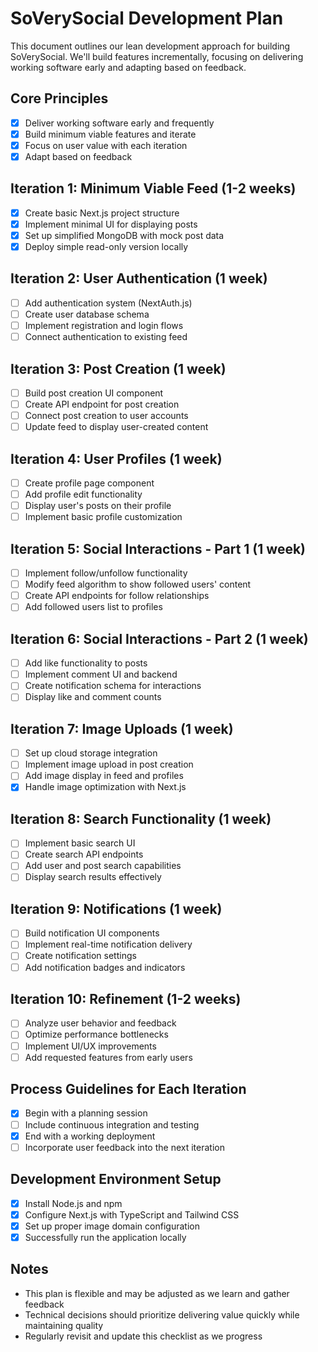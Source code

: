 # SoVerySocial Development Plan

This document outlines our lean development approach for building SoVerySocial. We'll build features incrementally, focusing on delivering working software early and adapting based on feedback.

## Core Principles
- [x] Deliver working software early and frequently
- [x] Build minimum viable features and iterate
- [x] Focus on user value with each iteration
- [x] Adapt based on feedback

## Iteration 1: Minimum Viable Feed (1-2 weeks)
- [x] Create basic Next.js project structure
- [x] Implement minimal UI for displaying posts
- [x] Set up simplified MongoDB with mock post data
- [x] Deploy simple read-only version locally

## Iteration 2: User Authentication (1 week)
- [ ] Add authentication system (NextAuth.js) 
- [ ] Create user database schema
- [ ] Implement registration and login flows
- [ ] Connect authentication to existing feed

## Iteration 3: Post Creation (1 week)
- [ ] Build post creation UI component
- [ ] Create API endpoint for post creation
- [ ] Connect post creation to user accounts
- [ ] Update feed to display user-created content

## Iteration 4: User Profiles (1 week)
- [ ] Create profile page component
- [ ] Add profile edit functionality
- [ ] Display user's posts on their profile
- [ ] Implement basic profile customization

## Iteration 5: Social Interactions - Part 1 (1 week)
- [ ] Implement follow/unfollow functionality
- [ ] Modify feed algorithm to show followed users' content
- [ ] Create API endpoints for follow relationships
- [ ] Add followed users list to profiles

## Iteration 6: Social Interactions - Part 2 (1 week)
- [ ] Add like functionality to posts
- [ ] Implement comment UI and backend
- [ ] Create notification schema for interactions
- [ ] Display like and comment counts

## Iteration 7: Image Uploads (1 week)
- [ ] Set up cloud storage integration
- [ ] Implement image upload in post creation
- [ ] Add image display in feed and profiles
- [x] Handle image optimization with Next.js

## Iteration 8: Search Functionality (1 week)
- [ ] Implement basic search UI
- [ ] Create search API endpoints
- [ ] Add user and post search capabilities
- [ ] Display search results effectively

## Iteration 9: Notifications (1 week)
- [ ] Build notification UI components
- [ ] Implement real-time notification delivery
- [ ] Create notification settings
- [ ] Add notification badges and indicators

## Iteration 10: Refinement (1-2 weeks)
- [ ] Analyze user behavior and feedback
- [ ] Optimize performance bottlenecks
- [ ] Implement UI/UX improvements
- [ ] Add requested features from early users

## Process Guidelines for Each Iteration
- [x] Begin with a planning session
- [ ] Include continuous integration and testing
- [x] End with a working deployment
- [ ] Incorporate user feedback into the next iteration

## Development Environment Setup
- [x] Install Node.js and npm
- [x] Configure Next.js with TypeScript and Tailwind CSS
- [x] Set up proper image domain configuration
- [x] Successfully run the application locally

## Notes
- This plan is flexible and may be adjusted as we learn and gather feedback
- Technical decisions should prioritize delivering value quickly while maintaining quality
- Regularly revisit and update this checklist as we progress 